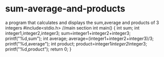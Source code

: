 # sum-average-and-products
a program that calculates and displays the sum,average and products of 3 integers
#include<stdio.h>
//main section
int main()
{
    int sum;
    int integer1,integer2,integer3;
    sum=integer1+integer2+integer3;
    printf("%d,sum");
    int average;
    average=(integer1+integer2+integer3)/3;
    printf("%d,average");
    int product;
    product=integer1*integer2*integer3;
    printf("%d,product");
    return 0;
}

